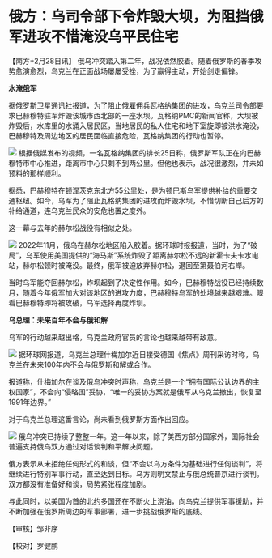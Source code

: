 # 俄方：乌司令部下令炸毁大坝，为阻挡俄军进攻不惜淹没乌平民住宅

【南方+2月28日讯】 俄乌冲突踏入第二年，战况依然胶着。随着俄罗斯的春季攻势愈演愈烈，乌克兰在正面战场屡屡受挫，为了赢得主动，开始剑走偏锋。

**水淹俄军**

据俄罗斯卫星通讯社报道，为了阻止俄雇佣兵瓦格纳集团的进攻，乌克兰司令部要求巴赫穆特驻军炸毁该城市西北部的一座水坝。瓦格纳PMC的新闻官称，大坝被炸毁后，水库里的水涌入居民区，当地居民的私人住宅和地下室旋即被洪水淹没，巴赫穆特及周边地区的居民面临直接危险，瓦格纳集团的行动也暂停。

![](https://inews.gtimg.com/news_bt/OkkG6ND4lDcQ8P9Ii7VvSe7SZL5QcIlqN6d8NH-A2bg28AA/1000)
根据俄媒发布的视频，一名瓦格纳集团的排长25日称，俄罗斯军队正在向巴赫穆特市中心推进，距离市中心只剩不到两公里。但他也表示，战况很激烈，并未如预料的那样顺利。

据悉，巴赫穆特在顿涅茨克东北方55公里处，是为顿巴斯乌军提供补给的重要交通枢纽。如今，乌军为了阻止瓦格纳集团的进攻而炸毁水坝，不惜切断自己后方的补给通道，连乌克兰民众的安危也置之度外。

这一幕与去年的赫尔松战役有相似之处。

![](https://inews.gtimg.com/news_bt/OOJ08ObEGLkS804M5wzKX84cIOxOOe7c8G_ZtL2HpuJY4AA/1000)
2022年11月，俄乌在赫尔松地区陷入胶着。据环球时报报道，当时，为了“破局”，乌军使用美国提供的“海马斯”系统炸毁了距离赫尔松不远的新霍卡夫卡水电站，赫尔松顿时被淹没。最终，俄军被迫放弃赫尔松，退回至第聂伯河右岸。

当时乌军能夺回赫尔松，炸坝起到了决定性作用。如今，巴赫穆特战役已经持续数月，随着今年俄军加大对该地区的进攻力度，巴赫穆特乌军的处境越来越艰难。眼看巴赫穆特即将被攻破，乌军选择再度炸坝。

**乌总理：未来百年不会与俄和解**

乌军的行动越来越出格，乌克兰政府官员的言论也越来越带有敌意。

![](https://inews.gtimg.com/news_bt/O2Rq7vlm2v_V46NMn6npncjwKIGfcWGM68Nx_WNWQKZmIAA/1000)
据环球网报道，乌克兰总理什梅加尔近日接受德国《焦点》周刊采访时称，乌克兰在未来100年内不会与俄罗斯和解或合作。

报道称，什梅加尔在谈及俄乌冲突时声称，乌克兰是一个“拥有国际公认边界的主权国家”，不会向“侵略国”妥协，“唯一的妥协方案就是俄军从乌克兰撤出，恢复至1991年边界。”

对于乌克兰总理这番言论，尚未看到俄罗斯方面作出回应。

![](https://inews.gtimg.com/news_bt/OV9OawW_0gsU-0PjghLu-sEBsBT6zQBp5ILDBIm9DnOtkAA/1000)
俄乌冲突已持续了整整一年。这一年以来，除了美西方部分国家外，国际社会普遍支持俄乌双方通过对话谈判和平解决问题。

俄方表示从未拒绝任何形式的和谈，但“不会以乌方条件为基础进行任何谈判”，将继续进行特别军事行动，直至达到目标。乌方则明文禁止与俄总统普京进行谈判。双方都没有准备好和谈，局势紧张程度加剧。

与此同时，以美国为首的北约多国还在不断火上浇油，向乌克兰提供军事援助，并不断加强在俄罗斯周边的军事部署，进一步挑战俄罗斯的底线。

【审核】邹非序

【校对】罗健鹏

